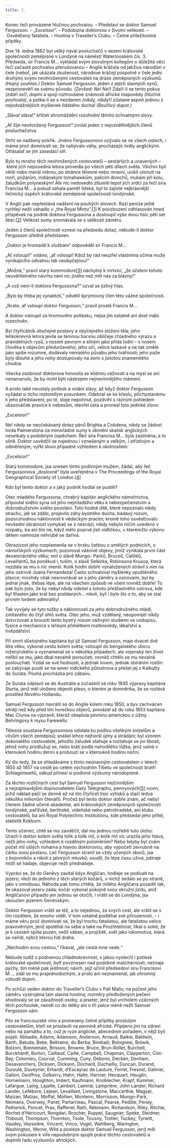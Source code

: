 ```yaml
---
title: I.
---
```


Konec řeči provázené hlučnou pochvalou. – Představí se doktor Samuel Fergusson. – „Excelsior“. – Podobizna doktorova v životní velikosti. – Osvědčený fatalista. – Hostina v Traveller’s Clubu. – Četné příležitostné přípitky.

Dne 14. ledna 1862 byl velký nával posluchačů v sezení královské společnosti zeměpisné v Londýně na náměstí Waterlooském čís. 3. Předseda, sir Francis M… vykládal svým slovutným kollegům o důležité věci řečí začasté pochvalou přerušovanou – Anglie kráčela od jakživa národům v čele (neboť, jak ukázala zkušenost, národové kráčejí pospolně v čele jedni druhým) svými neohroženými cestovateli na dráze zeměpisných výzkumů. _(Hojný souhlas.)_ Doktor Samuel Fergusson, jeden z jejích slavných synů, nezpronevěří se svému původu. _(Zevšad: Ne! Ne!)_ Zdaří-li se tento pokus _(zdaří se!)_, doplní a spojí roztroušené známosti africké mapovědy _(hlučná pochvala)_, a potká-li se s nezdarem _(nikdy, nikdy!)_ zůstane aspoň jednou z nejodvážnějších myšlenek lidského ducha! _(Bouřlivý dupot.)_

„Sláva! sláva!“ křičeli shromáždění rozohnění těmito úchvatnými slovy.

„Ať žije neohrožený Fergusson!“ zvolal jeden z nejvznětlivějších členů posluchačstva.

Strhl se nadšený pokřik. Jméno Fergussonovo ozývalo se ve všech ústech, i máme proč domnívati se, že nabývalo váhy, procházejíc hrdly anglickými. Otřásalať se jím zasedací síň.

Bylo tu mnoho těch neohrožených cestovatelů – sestárlých a unavených – které jich neposedná letora provedla po všech pěti dílech světa. Všichni byli větší nebo menší měrou, po stránce tělesné nebo mravní, unikli utonutí na moři, požárům, indiánským tomahawkům, palicím divochů, mukám při kolu, žaludkům polyneským! Ale nic nedovedlo ztlumiti tepot jich srdcí za řeči sira Francisa M… a pokud sahala paměť lidská, byl to zajisté nejkrásnější řečnický úspěch královské zeměpisné společnosti londýnské.

V Anglii pak nepřestává nadšení na pouhých slovech. Razí peníze ještě rychleji nežli vahadlo v „the Royal Mintu“.[\[1\]](./resources/undefined) K povzbuzení odhlasován hned příspěvek na podnik doktora Fergussona a dostoupil výše dvou tisíc pěti set liber.[\[2\]](./resources/undefined) Velikost sumy srovnávala se s velikostí záměru.

Jeden z členů společnosti vznesl na předsedu dotaz, nebude-li doktor Fergusson úředně představen.

„Doktor je hromadě k službám“ odpověděl sir Francis M…

„Ať vstoupí!“ voláno, „ať vstoupí! Kdož by rád neuzřel vlastníma očima muže vynikajícího odvahou tak neobyčejnou!“

„Možná,“ pravil starý kommodore[\[3\]](./resources/undefined) náchylný k mrtvici, „že účelem tohoto neuvěřitelného návrhu není nic jiného než míti nás za blázny!“

„A což není-li doktora Fergussona?“ ozval se jízlivý hlas.

„Bylo by třeba jej vynalézti,“ odvětil šprýmovný člen této vážné společnosti.

„Rcete, ať vstoupí doktor Fergusson,“ pravil prostě Francis M…

A doktor vstoupil za hromového potlesku, nejsa jím ostatně ani dost málo rozechvěn.

Byl čtyřicátník obyčejné postavy a obyčejného složení těla; jeho lehkokrevná letora jevila se temnou barvou obličeje chladného výrazu a pravidelných rysů, s nosem pevným a silným jako přída lodní – s nosem člověka k objevům předurčeného; jeho oči, velice laskavé a ne tak smělé jako spíše rozumné, dodávaly nemalého půvabu jeho tvářnosti; jeho paže byly dlouhé a jeho nohy dostupovaly na zemi s jistotou znamenitého chodce.

Všecka osobnost doktorova honosila se klidnou vážností a na mysl se ani nenamanulo, že by mohl býti nástrojem nejnevinnějšího mámení.

A proto také neustaly potlesk a volání slávy, až když doktor Fergusson vyžádal si ticho roztomilým posunkem. Odebral se ke křeslu, přichystanému k jeho představení; po té, stoje nepohnut, pozdvihl s rázným pohledem ukazováček pravice k nebesům, otevřel ústa a pronesl toto jedinké slovo:

„Excelsior!“

Ne! nikdy se neočekávaný dotaz pánů Brighta a Cobdena, nikdy se žádost lorda Palmerstona za mimořádné sumy k obmění skalisk anglických nesetkaly s podobným úspěchem. Řeč sira Francisa M… byla zastíněna, a to silně. Doktor osvědčil se najednou i vznešeným a velkým, i střízlivým a odměřeným; vyřkl slovo případné vzhledem k okolnostem:

„Excelsior!“

Starý kommodore, jsa unesen tímto podivným mužem, žádal, aby řeč Fergussonova „doslovně“ byla uveřejněna v The Proceedings of the Royal Geographical Society of London.[\[4\]](./resources/undefined)

Kdo byl tento doktor a v jaký podnik hodlal se pustiti?

Otec mladého Fergussona, chrabrý kapitán anglického námořnictva, připoutal svého syna od jeho nejmladšího věku k nebezpečenstvím a dobrodružstvím svého povolání. Toto hodné dítě, které nepoznalo nikdy strachu, jak se zdálo, projevilo záhy bystrého ducha, bádavý rozum, pozoruhodnou náklonnost k vědeckým pracím; kromě toho osvědčovalo nevšední obratnost vymykati se z nesnází; nikdy nebylo ničím uvedeno v rozpaky, ba ani tím ne, když mělo poprvé jísti vidličkou, v kterémžto výkonu dětem namnoze nehrubě se dařívá.

Obrazivost jeho rozplamenila se v brzku četbou o smělých podnicích, o námořských výzkumech; pozoroval vášnivě objevy, jimiž vynikala první část devatenáctého věku; snil o slávě Mungo- Parků, Bruceů, Caliliéů, Levaillantů, ba poněkud i, tuším, o slávě Selkirka, Robinsona Krusoa, která nezdála se mu o nic menší. Kolik hodin dobře vynaložených strávil s ním na jeho ostrově Juana Fernandeza! Často schvaloval myšlenky opuštěného plavce; mnohdy však nesrovnával se s jeho záměry a osnovami, byl by jednal jinak, třebas lépe, ale na všechen způsob ve všem rovněž dobře! To pak bylo jisto, že by nebyl nikdy odešel s tohoto přešťastného ostrova, kde byl šťasten jako král bez poddaných… nikoli, byť i bylo šlo o to, aby se stal prvním lordem admirality!

Tak vyvíjely se tyto tužby a náklonnosti za jeho dobrodružného mládí, zmítaného do čtyř úhlů světa. Otec jeho, muž vzdělaný, neopomíjel nikdy dotvrzovati a brousiti tento bystrý rozum vážnými studiemi ve vodopisu, fysice a mechanice s lehkým přímětkem rostlinovědy, lékařství a hvězdářství.

Při smrti důstojného kapitána byl již Samuel Fergusson, maje dvacet dvě léta věku, vykonal cestu kolem světa; vstoupil do bengalského sboru inženýrského a vyznamenal se v několika případech; ale vojenský ten život nelíbil se mu; jako dbal nevalně poroučeti, rovněž chtělo se mu nevalně poslouchati. Vzdal se své hodnosti, a jednak lovem, jednak sbíráním rostlin se zabývaje pustil se na sever indického půlostrova a přešel jej z Kalkutty do Surata. Pouhá procházka pro zábavu.

Ze Surata odplavil se do Austrálie a zúčastnil se roku 1845 výpravy kapitána Sturta, jenž měl uloženo objeviti pleso, o kterém je domněnka, že se rozlévá prostřed Nového Hollandu.

Samuel Fergusson navrátil se do Anglie kolem roku 1850, a byv zachvácen silněji než kdy před tím horečkou objevů, provázel až do roku 1853 kapitána Mac Clurea na výpravě, kteráž obeplula pevninu americkou z úžiny Behringovy k mysu Farewellu.

Tělesná soustava Fergussonova odolala ku podivu všelikým svízelům a vlivům všech zeměpisů; snášel lehce nejhorší újmy a strádání; byl vzorem dokonalého cestovatele, jehožto žaludek stahuje a roztahuje se po libosti, jehož nohy prodlužují se, nebo krátí podle nahodilého lůžka, jenž usíná v kteroukoli hodinu denní a probouzí se v kteroukoli hodinu noční.

Ký div tedy, že se shledáváme s tímto neúnavným cestovatelem v letech 1855 až 1857 na cestě po celém východním Tibetu ve společnosti bratří Schlagintweitů, odkud přinesl si podivné výzkumy národopisné.

Za těchto rozličných cest byl Samuel Fergusson nejčinnějším a nejzajímavějším dopisovatelem Daily Telegraphu, pennyových[\[5\]](./resources/undefined) novin, jichž náklad páčí se denně až na sto čtyřicet tisíc výtisků a stačí ledva několika milionům čtenářů. Pročež byl tento doktor dobře znám, ač nebyl členem žádné učené akademie, ani královských zeměpisných společností londýnské, pařížské, berlínské, vídeňské nebo petrohradské, ani klubu cestovatelů, ba ani Royal Polytechnic Institutionu, kde předsedal jeho přítel, statistik Kokburn.

Tento učenec, chtě se mu zavděčit, dal mu jednou rozřešiti tuto úlohu: Urazil-li doktor kolem světa tolik a tolik mil, o kolik mil víc urazila jeho hlava, nežli jeho nohy, vzhledem k rozdílným poloměrům? Nebo kdyby byl znám počet mil ušlých nohama a hlavou doktorovou, aby vypočetl zevrubně na čárku svou postavu. Leč Fergusson stranil se vždy učených sborů, jsa z bojovníkův a nikoli z jalových mluvků; soudil, že lépe času užívá, pátraje nežli se hádaje, objevuje nežli přednášeje.

Vypráví se, že do Genévy zavítal kdys Angličan, hodlaje se podívati na jezero; vlezl do jednoho z těch starých kočárů, v nichž sedalo se po straně, jako v omnibusu. Náhoda pak tomu chtěla, že milého Angličana posadili tak, že ukazoval jezeru záda; kočár vykonal pokojně svou okružní jízdu, aniž Angličanovi připadlo jen jednou se otočiti, i vrátil se do Londýna, jsa okouzlen jezerem Genévským.

Doktor Fergusson vrátil se též, a to nejednou, za svých cest, ale vrátil se s tím rozdílem, že mnoho viděl. V tom ostatně podléhal své přirozenosti, – i máme věru proč domnívati se, že byl trochu fatalistou, ale fatalistou velice pravověrným, jenž spoléhal na sebe a také na Prozřetelnost; říkal o sobě, že je k cestám spíše puzen, nežli váben, a projíždě, svět jako lokomotiva, která se neřídí, nýbrž kterou řídí dráha.

„Nechodím svou cestou,“ říkával, „ale cesta mne vede.“

Nebude tudíž s podivenou chladnokrevnost, s jakou vyslechl i potlesk královské společnosti; bylť povznesen nad podobné malichernosti, neznaje pýchy, tím méně pak ješitnost; návrh, jejž učinil předsedovi siru Francisovi M…, zdál se mu prajednoduchým, a proto ani neznamenal, jak ohromný vzbudil dojem.

Po schůzi veden doktor do Traveller’s Clubu v Pall Mallu; na počest jeho záměru vystrojena tam slavná hostina; rozměry předložených pečení shodovaly se se závažností osoby, a jeseter, jenž byl vrcholem vzácných těch pochoutek, neměl co do délky ani o tři palce méně nežli Samuel Fergusson sám.

Pilo se francouzské víno a proneseny četné přípitky proslulým cestovatelům, kteří se proslavili na pevnině africké. Připíjeno jim na zdraví nebo na památku a to, což je ryze anglické, abecedním pořadem, v nějž byli pojati: Abbadie, Adams, Adamson, Anderson, Arnaud, Baikie, Baldwin, Barth, Batuda, Beke, Beltrame, du Berba, Bimbaši, Bolognesi, Bolwik, Bolzoni, Bonnemain, Brisson, Browne, Bruce, Brun-Rollet, Burchell, Burckhardt, Burton, Caillaud, Caillé, Campbell, Chapman, Clapperton, Clot-Bey, Colomieu, Courval, Cumming, Cuny, Debono, Decken, Denham, Desavanchers, Dicksen, Dickson, Dochard, Duchaillu, Duncan, Durand, Duroulé, Duveyrier, Erhardt, d‘Escayrac de Lauture, Ferret, Fresnel, Galinier, Galton, Geoffroy, Golberry, Hahn, Halm, Harnier, Hecquart, Heuglin, Hornemann, Houghton, Imbert, Kaufmann, Knoblecher, Krapf, Kummer, Lafargue, Laing, Lajaille, Lambert, Lamiral, Lamprière, John Lander, Richard Lander, Lefebore, Lejean, Levaillant, Livingstone, Maccarthie, Magyar, Maizan, Malzac, Moffat, Mollien, Monteiro, Morrisson, Mungo-Park, Neimans, Overwey, Panet, Partarrieau, Pascal, Pearse, Peddie, Peney, Petherick, Poncet, Prax, Raffenel, Rath, Rebmann, Richardson, Riley, Ritchie, Rochet d‘Héricourt, Rongäwi, Roscher, Ruppel, Saugnier, Speke, Steidner, Thiboud, Thompson, Thornton, Toole, Tousny, Trotter, Tuckey, Tyrwitt, Vaudey, Veyssière, Vincent, Vinco, Vogel, Wahlberg, Warington, Washington, Werne, Wild a posléze doktor Samuel Fergusson, jenž měl svým pokusem k víře nepodobným spojiti práce těchto cestovatelů a doplniti řadu výzkumův afrických.
